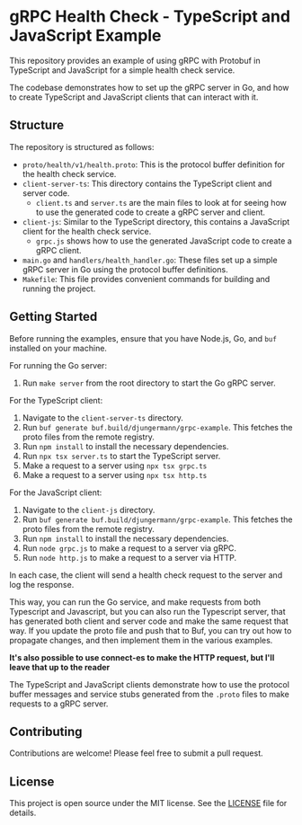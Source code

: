 # gRPC Health Check - TypeScript and JavaScript Example

This repository provides an example of using gRPC with Protobuf in TypeScript and JavaScript for a simple health check service. 

The codebase demonstrates how to set up the gRPC server in Go, and how to create TypeScript and JavaScript clients that can interact with it.

## Structure

The repository is structured as follows:

- `proto/health/v1/health.proto`: This is the protocol buffer definition for the health check service.
- `client-server-ts`: This directory contains the TypeScript client and server code. 
  - `client.ts` and `server.ts` are the main files to look at for seeing how to use the generated code to create a gRPC server and client.
- `client-js`: Similar to the TypeScript directory, this contains a JavaScript client for the health check service.
  - `grpc.js` shows how to use the generated JavaScript code to create a gRPC client.
- `main.go` and `handlers/health_handler.go`: These files set up a simple gRPC server in Go using the protocol buffer definitions. 
- `Makefile`: This file provides convenient commands for building and running the project.

## Getting Started

Before running the examples, ensure that you have Node.js, Go, and `buf` installed on your machine. 

For running the Go server:

1. Run `make server` from the root directory to start the Go gRPC server.

For the TypeScript client:

1. Navigate to the `client-server-ts` directory.
2. Run `buf generate buf.build/djungermann/grpc-example`. This fetches the proto files from the remote registry.
3. Run `npm install` to install the necessary dependencies.
4. Run `npx tsx server.ts` to start the TypeScript server.
5. Make a request to a server using `npx tsx grpc.ts`
6. Make a request to a server using `npx tsx http.ts`

For the JavaScript client:

1. Navigate to the `client-js` directory.
2. Run `buf generate buf.build/djungermann/grpc-example`. This fetches the proto files from the remote registry.
3. Run `npm install` to install the necessary dependencies.
4. Run `node grpc.js` to make a request to a server via gRPC.
5. Run `node http.js` to make a request to a server via HTTP.

In each case, the client will send a health check request to the server and log the response.

This way, you can run the Go service, and make requests from both Typescript and Javascript, but you can also run the Typescript server, that has generated both client and server code and make the same request that way.
If you update the proto file and push that to Buf, you can try out how to propagate changes, and then implement them in the various examples. 

**It's also possible to use connect-es to make the HTTP request, but I'll leave that up to the reader**

The TypeScript and JavaScript clients demonstrate how to use the protocol buffer messages and service stubs generated from the `.proto` files to make requests to a gRPC server.

## Contributing

Contributions are welcome! Please feel free to submit a pull request.

## License

This project is open source under the MIT license. See the [LICENSE](LICENSE) file for details.
